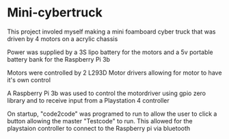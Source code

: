 # Mini-cybertruck

This project involed myself making a mini foamboard cyber truck that was driven by 4 motors on a acrylic chassis

Power was supplied by a 3S lipo battery for the motors and a 5v portable battery bank for the Raspberry Pi 3b

Motors were controlled by 2 L293D Motor drivers allowing for motor to have it's own control

A Raspberry Pi 3b was used to control the motordriver using gpio zero library and to receive input from a Playstation 4 controller

On startup, "code2code" was programed to run to allow the user to click a button allowing the master "Testcode" to run. This allowed for the playstaion  controller to connect to the Raspberry pi via bluetooth
